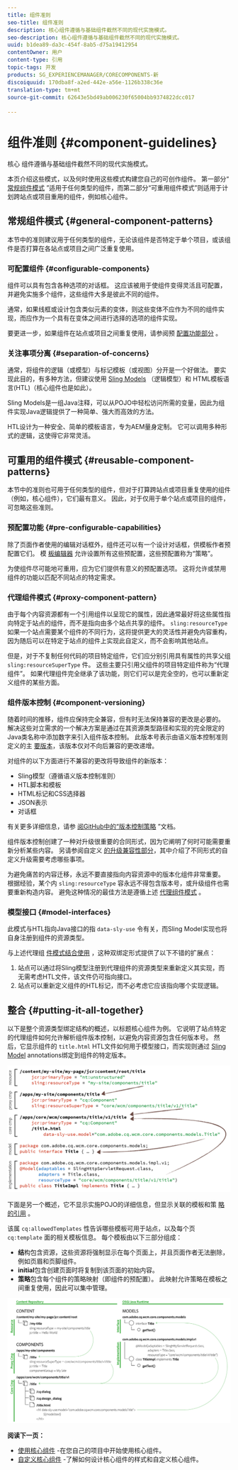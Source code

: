 ```yaml
---
title: 组件准则
seo-title: 组件准则
description: 核心组件遵循与基础组件截然不同的现代实施模式。
seo-description: 核心组件遵循与基础组件截然不同的现代实施模式。
uuid: b1dea89-da3c-454f-8ab5-d75a19412954
contentOwner: 用户
content-type: 引用
topic-tags: 开发
products: SG_EXPERIENCEMANAGER/CORECOMPONENTS-新
discoiquuid: 170dba8f-a2ed-442e-a56e-1126b338c36e
translation-type: tm+mt
source-git-commit: 62643e5bd49ab006230f65004bb9374822dcc017

---
```



# 组件准则 {#component-guidelines}

核心 [](developing.md) 组件遵循与基础组件截然不同的现代实施模式。

本页介绍这些模式，以及何时使用这些模式构建您自己的可创作组件。 第一部分“ [常规组件模式](guidelines.md)[](guidelines.md) ”适用于任何类型的组件，而第二部分“可重用组件模式”则适用于计划跨站点或项目重用的组件，例如核心组件。

## 常规组件模式 {#general-component-patterns}

本节中的准则建议用于任何类型的组件，无论该组件是否特定于单个项目，或该组件是否打算在各站点或项目之间广泛重复使用。

### 可配置组件 {#configurable-components}

组件可以具有包含各种选项的对话框。 这应该被用于使组件变得灵活且可配置，并避免实施多个组件，这些组件大多是彼此不同的组件。

通常，如果线框或设计包含类似元素的变体，则这些变体不应作为不同的组件实现，而应作为一个具有在变体之间进行选择的选项的组件实现。

要更进一步，如果组件在站点或项目之间重复使用，请参阅预 [配置功能部分](#pre-configurable-capabilities) 。

### 关注事项分离 {#separation-of-concerns}

通常，将组件的逻辑（或模型）与标记模板（或视图）分开是一个好做法。 要实现此目的，有多种方法，但建议使用 [Sling Models](https://sling.apache.org/documentation/bundles/models.html) （逻辑模型）和 [](https://helpx.adobe.com/experience-manager/htl/using/overview.html) HTML模板语言(HTL)（核心组件也是如此）。

Sling Models是一组Java注释，可以从POJO中轻松访问所需的变量，因此为组件实现Java逻辑提供了一种简单、强大而高效的方法。

HTL设计为一种安全、简单的模板语言，专为AEM量身定制。 它可以调用多种形式的逻辑，这使得它非常灵活。

## 可重用的组件模式 {#reusable-component-patterns}

本节中的准则也可用于任何类型的组件，但对于打算跨站点或项目重复使用的组件（例如，核心组件），它们最有意义。 因此，对于仅用于单个站点或项目的组件，可忽略这些准则。

### 预配置功能 {#pre-configurable-capabilities}

除了页面作者使用的编辑对话框外，组件还可以有一个设计对话框，供模板作者预配置它们。 模 [板编辑器](https://helpx.adobe.com/experience-manager/6-5/sites/authoring/using/templates.html) 允许设置所有这些预配置，这些预配置称为“策略”。

为使组件尽可能地可重用，应为它们提供有意义的预配置选项。 这将允许或禁用组件的功能以匹配不同站点的特定需求。

<!-- 

Comment Type: annotation
Last Modified By: ims-author-CE1E2CE451D1F0680A490D45@AdobeID
Last Modified Date: 2017-04-17T17:49:04.584-0400

Unclear how I can add my own capability toggle (for example, if i extend a component and want to toggle that extended functionality ... )

 -->

### 代理组件模式 {#proxy-component-pattern}

由于每个内容资源都有一个引用组件以呈现它的属性，因此通常最好将这些属性指向特定于站点的组件，而不是指向由多个站点共享的组件。 `sling:resourceType` 如果一个站点需要某个组件的不同行为，这将提供更大的灵活性并避免内容重构，因为随后可以在特定于站点的组件上实现此自定义，而不会影响其他站点。

但是，对于不复制任何代码的项目特定组件，它们应分别引用具有属性的共享父组 `sling:resourceSuperType` 件。 这些主要只引用父组件的项目特定组件称为“代理组件”。 如果代理组件完全继承了该功能，则它们可以是完全空的，也可以重新定义组件的某些方面。

### 组件版本控制 {#component-versioning}

随着时间的推移，组件应保持完全兼容，但有时无法保持兼容的更改是必要的。 解决这些对立需求的一个解决方案是通过在其资源类型路径和实现的完全限定的Java类名称中添加数字来引入组件版本控制。 此版本号表示由语义版本控制准则定义的主 [要版本](https://semver.org/)，该版本仅对不向后兼容的更改递增。

对组件的以下方面进行不兼容的更改将导致组件的新版本：

* Sling模型（遵循语义版本控制准则）
* HTL脚本和模板
* HTML标记和CSS选择器
* JSON表示
* 对话框

有关更多详细信息，请参 [阅GitHub中的“版本控制策略](https://github.com/adobe/aem-core-wcm-components/wiki/Versioning-Policies) ”文档。

组件版本控制创建了一种对升级很重要的合同形式，因为它阐明了何时可能需要重新分析某些内容。 另请参阅自定义 [的升级兼容性部分](customizing.md#upgrade-compatibility-of-customizations)，其中介绍了不同形式的自定义升级需要考虑哪些事项。

为避免痛苦的内容迁移，永远不要直接指向内容资源中的版本化组件非常重要。 根据经验，某个内 `sling:resourceType` 容永远不得包含版本号，或升级组件也需要重新构造内容。 避免这种情况的最佳方法是遵循上述 [代理组件模式](#proxy-component-pattern) 。

### 模型接口 {#model-interfaces}

此模式与HTL指向Java接口的指 `data-sly-use` 令有关，而Sling Model实现也将自身注册到组件的资源类型。

与上述代理组 [件模式结合使用](#proxy-component-pattern) ，这种双绑定形式提供了以下不错的扩展点：

1. 站点可以通过将Sling模型注册到代理组件的资源类型来重新定义其实现，而无需考虑HTL文件，该文件仍可指向接口。
1. 站点可以重新定义组件的HTL标记，而不必考虑它应该指向哪个实现逻辑。

## 整合 {#putting-it-all-together}

以下是整个资源类型绑定结构的概述，以标题核心组件为例。 它说明了站点特定的代理组件如何允许解析组件版本控制，以避免内容资源包含任何版本号。 然后，它显示组件的 `title.html` HTL文件如何用于模型接口，而实现则通过 [Sling Model](https://helpx.adobe.com/experience-manager/htl/using/overview.html)[](https://sling.apache.org/documentation/bundles/models.html) annotations绑定到组件的特定版本。

![资源绑定概述](assets/chlimage_1-32.png)

下面是另一个概述，它不显示实施POJO的详细信息，但显示关联的模板和策 [略的引用](https://helpx.adobe.com/experience-manager/6-5/sites/developing/using/page-templates-editable.html) 。

该属 `cq:allowedTemplates` 性告诉哪些模板可用于站点，以及每个页 `cq:template` 面的相关模板信息。 每个模板由以下三部分组成：

* **结**&#x200B;构包含资源，这些资源将强制显示在每个页面上，并且页面作者无法删除，例如页眉和页脚组件。
* **initial**&#x200B;包含创建页面时将复制到该页面的初始内容。
* **策略**&#x200B;包含每个组件的策略映射（即组件的预配置）。 此映射允许策略在模板之间重复使用，因此可以集中管理。

![模板和策略概述](assets/screen_shot_2018-12-07at093102.png)

**阅读下一页：**

* [使用核心组件](using.md) -在您自己的项目中开始使用核心组件。
* [自定义核心组件](customizing.md) -了解如何设计核心组件的样式和自定义核心组件。
